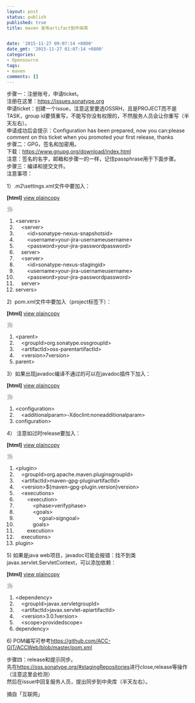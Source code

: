 ```yaml
---
layout: post
status: publish
published: true
title: maven 发布artifact到中央库


date: '2015-11-27 09:07:14 +0800'
date_gmt: '2015-11-27 01:07:14 +0800'
categories:
- Opensource
tags:
- maven
comments: []
---
```

<p>步骤一：注册账号，申请ticket。<br />
注册在这里：<a href="https://issues.sonatype.org/" target="_blank">https://issues.sonatype.org</a><br />
申请ticket：创建一个issue，注意这里要选OSSRH，且是PROJECT而不是TASK，group id要慎重写，不能写你没有权限的，不然服务人员会让你重写（半天左右）。<br />
申请成功后会提示：Configuration has been prepared, now you can:please comment on this ticket when you promoted your first release, thanks<br />
步骤二：GPG，签名和加密用。<br />
下载：<a href="https://www.gnupg.org/download/index.html" target="_blank">https://www.gnupg.org/download/index.html</a><br />
注意：签名的名字，邮箱和步骤一的一样，记住passphrase用于下面步骤。<br />
步骤三：编译和提交文件。<br />
注意事项：</p>
<p>1）.m2\settings.xml文件中要加入：</p>
<div class="dp-highlighter bg_html">
<div class="bar">
<div class="tools"><b>[html]</b> <a class="ViewSource" title="view plain" href="http://blog.csdn.net/afirsraftgarrier/article/details/46452935#">view plain</a><a class="CopyToClipboard" title="copy" href="http://blog.csdn.net/afirsraftgarrier/article/details/46452935#">copy</a></p>
<div><embed id="ZeroClipboardMovie_1" src="http://static.blog.csdn.net/scripts/ZeroClipboard/ZeroClipboard.swf" type="application/x-shockwave-flash" width="18" height="18" align="middle" name="ZeroClipboardMovie_1"></embed></div>
</div>
</div>
<ol class="dp-xml" start="1">
<li class="alt"><span class="tag"><</span><span class="tag-name">servers</span><span class="tag">></span></li>
<li class="">&nbsp;&nbsp;&nbsp;&nbsp;<span class="tag"><</span><span class="tag-name">server</span><span class="tag">></span></li>
<li class="alt">&nbsp;&nbsp;&nbsp;&nbsp;&nbsp;&nbsp;&nbsp;&nbsp;<span class="tag"><</span><span class="tag-name">id</span><span class="tag">></span>sonatype-nexus-snapshots<span class="tag"></</span><span class="tag-name">id</span><span class="tag">></span></li>
<li class="">&nbsp;&nbsp;&nbsp;&nbsp;&nbsp;&nbsp;&nbsp;&nbsp;<span class="tag"><</span><span class="tag-name">username</span><span class="tag">></span>your-jira-username<span class="tag"></</span><span class="tag-name">username</span><span class="tag">></span></li>
<li class="alt">&nbsp;&nbsp;&nbsp;&nbsp;&nbsp;&nbsp;&nbsp;&nbsp;<span class="tag"><</span><span class="tag-name">password</span><span class="tag">></span>your-jira-password<span class="tag"></</span><span class="tag-name">password</span><span class="tag">></span></li>
<li class="">&nbsp;&nbsp;&nbsp;&nbsp;<span class="tag"></</span><span class="tag-name">server</span><span class="tag">></span></li>
<li class="alt">&nbsp;&nbsp;&nbsp;&nbsp;<span class="tag"><</span><span class="tag-name">server</span><span class="tag">></span></li>
<li class="">&nbsp;&nbsp;&nbsp;&nbsp;&nbsp;&nbsp;&nbsp;&nbsp;<span class="tag"><</span><span class="tag-name">id</span><span class="tag">></span>sonatype-nexus-staging<span class="tag"></</span><span class="tag-name">id</span><span class="tag">></span></li>
<li class="alt">&nbsp;&nbsp;&nbsp;&nbsp;&nbsp;&nbsp;&nbsp;&nbsp;<span class="tag"><</span><span class="tag-name">username</span><span class="tag">></span>your-jira-username<span class="tag"></</span><span class="tag-name">username</span><span class="tag">></span></li>
<li class="">&nbsp;&nbsp;&nbsp;&nbsp;&nbsp;&nbsp;&nbsp;&nbsp;<span class="tag"><</span><span class="tag-name">password</span><span class="tag">></span>your-jira-password<span class="tag"></</span><span class="tag-name">password</span><span class="tag">></span></li>
<li class="alt">&nbsp;&nbsp;&nbsp;&nbsp;<span class="tag"></</span><span class="tag-name">server</span><span class="tag">></span></li>
<li class=""><span class="tag"></</span><span class="tag-name">servers</span><span class="tag">></span></li>
</ol>
</div>
<p>2) &nbsp;pom.xml文件中要加入（project标签下）：</p>
<div class="dp-highlighter bg_html">
<div class="bar">
<div class="tools"><b>[html]</b> <a class="ViewSource" title="view plain" href="http://blog.csdn.net/afirsraftgarrier/article/details/46452935#">view plain</a><a class="CopyToClipboard" title="copy" href="http://blog.csdn.net/afirsraftgarrier/article/details/46452935#">copy</a></p>
<div><embed id="ZeroClipboardMovie_2" src="http://static.blog.csdn.net/scripts/ZeroClipboard/ZeroClipboard.swf" type="application/x-shockwave-flash" width="18" height="18" align="middle" name="ZeroClipboardMovie_2"></embed></div>
</div>
</div>
<ol class="dp-xml" start="1">
<li class="alt"><span class="tag"><</span><span class="tag-name">parent</span><span class="tag">></span></li>
<li class="">&nbsp;&nbsp;&nbsp;&nbsp;<span class="tag"><</span><span class="tag-name">groupId</span><span class="tag">></span>org.sonatype.oss<span class="tag"></</span><span class="tag-name">groupId</span><span class="tag">></span></li>
<li class="alt">&nbsp;&nbsp;&nbsp;&nbsp;<span class="tag"><</span><span class="tag-name">artifactId</span><span class="tag">></span>oss-parent<span class="tag"></</span><span class="tag-name">artifactId</span><span class="tag">></span></li>
<li class="">&nbsp;&nbsp;&nbsp;&nbsp;<span class="tag"><</span><span class="tag-name">version</span><span class="tag">></span>7<span class="tag"></</span><span class="tag-name">version</span><span class="tag">></span></li>
<li class="alt"><span class="tag"></</span><span class="tag-name">parent</span><span class="tag">></span></li>
</ol>
</div>
<p>3）如果出现javadoc编译不通过的可以在javadoc插件下加入：</p>
<div class="dp-highlighter bg_html">
<div class="bar">
<div class="tools"><b>[html]</b> <a class="ViewSource" title="view plain" href="http://blog.csdn.net/afirsraftgarrier/article/details/46452935#">view plain</a><a class="CopyToClipboard" title="copy" href="http://blog.csdn.net/afirsraftgarrier/article/details/46452935#">copy</a></p>
<div><embed id="ZeroClipboardMovie_3" src="http://static.blog.csdn.net/scripts/ZeroClipboard/ZeroClipboard.swf" type="application/x-shockwave-flash" width="18" height="18" align="middle" name="ZeroClipboardMovie_3"></embed></div>
</div>
</div>
<ol class="dp-xml" start="1">
<li class="alt"><span class="tag"><</span><span class="tag-name">configuration</span><span class="tag">></span></li>
<li class="">&nbsp;&nbsp;&nbsp;&nbsp;<span class="tag"><</span><span class="tag-name">additionalparam</span><span class="tag">></span>-Xdoclint:none<span class="tag"></</span><span class="tag-name">additionalparam</span><span class="tag">></span></li>
<li class="alt"><span class="tag"></</span><span class="tag-name">configuration</span><span class="tag">></span></li>
</ol>
</div>
<p>4） 注意如过时release要加入：</p>
<div class="dp-highlighter bg_html">
<div class="bar">
<div class="tools"><b>[html]</b> <a class="ViewSource" title="view plain" href="http://blog.csdn.net/afirsraftgarrier/article/details/46452935#">view plain</a><a class="CopyToClipboard" title="copy" href="http://blog.csdn.net/afirsraftgarrier/article/details/46452935#">copy</a></p>
<div><embed id="ZeroClipboardMovie_4" src="http://static.blog.csdn.net/scripts/ZeroClipboard/ZeroClipboard.swf" type="application/x-shockwave-flash" width="18" height="18" align="middle" name="ZeroClipboardMovie_4"></embed></div>
</div>
</div>
<ol class="dp-xml" start="1">
<li class="alt"><span class="tag"><</span><span class="tag-name">plugin</span><span class="tag">></span></li>
<li class="">&nbsp;&nbsp;&nbsp;&nbsp;<span class="tag"><</span><span class="tag-name">groupId</span><span class="tag">></span>org.apache.maven.plugins<span class="tag"></</span><span class="tag-name">groupId</span><span class="tag">></span></li>
<li class="alt">&nbsp;&nbsp;&nbsp;&nbsp;<span class="tag"><</span><span class="tag-name">artifactId</span><span class="tag">></span>maven-gpg-plugin<span class="tag"></</span><span class="tag-name">artifactId</span><span class="tag">></span></li>
<li class="">&nbsp;&nbsp;&nbsp;&nbsp;<span class="tag"><</span><span class="tag-name">version</span><span class="tag">></span>${maven-gpg-plugin.version}<span class="tag"></</span><span class="tag-name">version</span><span class="tag">></span></li>
<li class="alt">&nbsp;&nbsp;&nbsp;&nbsp;<span class="tag"><</span><span class="tag-name">executions</span><span class="tag">></span></li>
<li class="">&nbsp;&nbsp;&nbsp;&nbsp;&nbsp;&nbsp;&nbsp;&nbsp;<span class="tag"><</span><span class="tag-name">execution</span><span class="tag">></span></li>
<li class="alt">&nbsp;&nbsp;&nbsp;&nbsp;&nbsp;&nbsp;&nbsp;&nbsp;&nbsp;&nbsp;&nbsp;&nbsp;<span class="tag"><</span><span class="tag-name">phase</span><span class="tag">></span>verify<span class="tag"></</span><span class="tag-name">phase</span><span class="tag">></span></li>
<li class="">&nbsp;&nbsp;&nbsp;&nbsp;&nbsp;&nbsp;&nbsp;&nbsp;&nbsp;&nbsp;&nbsp;&nbsp;<span class="tag"><</span><span class="tag-name">goals</span><span class="tag">></span></li>
<li class="alt">&nbsp;&nbsp;&nbsp;&nbsp;&nbsp;&nbsp;&nbsp;&nbsp;&nbsp;&nbsp;&nbsp;&nbsp;&nbsp;&nbsp;&nbsp;&nbsp;<span class="tag"><</span><span class="tag-name">goal</span><span class="tag">></span>sign<span class="tag"></</span><span class="tag-name">goal</span><span class="tag">></span></li>
<li class="">&nbsp;&nbsp;&nbsp;&nbsp;&nbsp;&nbsp;&nbsp;&nbsp;&nbsp;&nbsp;&nbsp;&nbsp;<span class="tag"></</span><span class="tag-name">goals</span><span class="tag">></span></li>
<li class="alt">&nbsp;&nbsp;&nbsp;&nbsp;&nbsp;&nbsp;&nbsp;&nbsp;<span class="tag"></</span><span class="tag-name">execution</span><span class="tag">></span></li>
<li class="">&nbsp;&nbsp;&nbsp;&nbsp;<span class="tag"></</span><span class="tag-name">executions</span><span class="tag">></span></li>
<li class="alt"><span class="tag"></</span><span class="tag-name">plugin</span><span class="tag">></span></li>
</ol>
</div>
<p>5) 如果是java web项目，javadoc可能会报错：找不到类javax.servlet.ServletContext，可以添加依赖：</p>
<div class="dp-highlighter bg_html">
<div class="bar">
<div class="tools"><b>[html]</b> <a class="ViewSource" title="view plain" href="http://blog.csdn.net/afirsraftgarrier/article/details/46452935#">view plain</a><a class="CopyToClipboard" title="copy" href="http://blog.csdn.net/afirsraftgarrier/article/details/46452935#">copy</a></p>
<div><embed id="ZeroClipboardMovie_5" src="http://static.blog.csdn.net/scripts/ZeroClipboard/ZeroClipboard.swf" type="application/x-shockwave-flash" width="18" height="18" align="middle" name="ZeroClipboardMovie_5"></embed></div>
</div>
</div>
<ol class="dp-xml" start="1">
<li class="alt"><span class="tag"><</span><span class="tag-name">dependency</span><span class="tag">></span></li>
<li class="">&nbsp;&nbsp;&nbsp;&nbsp;<span class="tag"><</span><span class="tag-name">groupId</span><span class="tag">></span>javax.servlet<span class="tag"></</span><span class="tag-name">groupId</span><span class="tag">></span></li>
<li class="alt">&nbsp;&nbsp;&nbsp;&nbsp;<span class="tag"><</span><span class="tag-name">artifactId</span><span class="tag">></span>javax.servlet-api<span class="tag"></</span><span class="tag-name">artifactId</span><span class="tag">></span></li>
<li class="">&nbsp;&nbsp;&nbsp;&nbsp;<span class="tag"><</span><span class="tag-name">version</span><span class="tag">></span>3.0.1<span class="tag"></</span><span class="tag-name">version</span><span class="tag">></span></li>
<li class="alt">&nbsp;&nbsp;&nbsp;&nbsp;<span class="tag"><</span><span class="tag-name">scope</span><span class="tag">></span>provided<span class="tag"></</span><span class="tag-name">scope</span><span class="tag">></span></li>
<li class=""><span class="tag"></</span><span class="tag-name">dependency</span><span class="tag">></span></li>
</ol>
</div>
<p>6) POM编写可参考<a href="https://github.com/ACC-GIT/ACCWeb/blob/master/pom.xml" target="_blank">https://github.com/ACC-GIT/ACCWeb/blob/master/pom.xml</a></p>
<p>步骤四：release和提示同步。<br />
先在<a href="https://oss.sonatype.org/#stagingRepositories" target="_blank">https://oss.sonatype.org/#stagingRepositories</a>进行close,release等操作（注意这里会检测）<br />
然后在issue中回复服务人员，提出同步到中央库（半天左右）。</p>
<p>摘自「互联网」</p>
